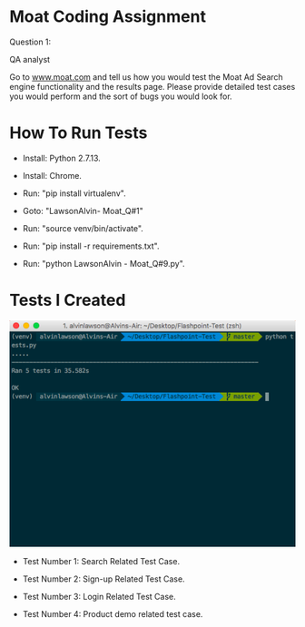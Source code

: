 # Moat Coding Assignment

Question 1:

QA analyst

Go to www.moat.com and tell us how you would test the Moat Ad Search engine functionality and the results page. Please provide detailed test cases you would perform and the sort of bugs you would look for.


# How To Run Tests

* Install: Python 2.7.13.

* Install: Chrome.

* Run: "pip install virtualenv".

* Goto: "LawsonAlvin- Moat_Q#1"

* Run: "source venv/bin/activate".

* Run: "pip install -r requirements.txt".

* Run: "python LawsonAlvin - Moat_Q#9.py".

# Tests I Created

![Image Tests Tests](https://raw.githubusercontent.com/al11588/Flashpoint-Test/master/tests.png?token=AFM1uCjoIG-PJ7MjyB58DCowW2JgPmX7ks5Yl74VwA%3D%3D)

* Test Number 1: Search Related Test Case.

* Test Number 2: Sign-up Related Test Case.

* Test Number 3: Login Related Test Case.

* Test Number 4: Product demo related test case.